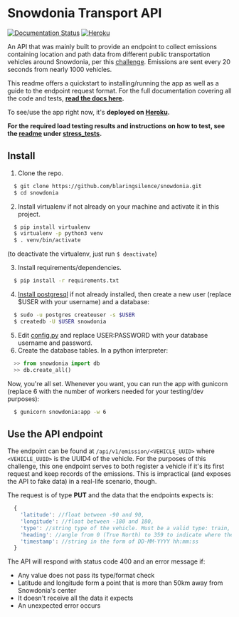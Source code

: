 # Snowdonia Transport API
[![Documentation Status](https://readthedocs.org/projects/snowdonia/badge/?version=latest)](http://snowdonia.readthedocs.io/en/latest/?badge=latest)  [![Heroku](http://heroku-badge.herokuapp.com/?app=snowdonia-transport&style=flat)](http://snowdonia-transport.herokuapp.com)

An API that was mainly built to provide an endpoint to collect emissions containing location and path data from different public transportation vehicles around Snowdonia, per this [challenge](CHALLENGE.md). Emissions are sent every 20 seconds from nearly 1000 vehicles.

This readme offers a quickstart to installing/running the app as well as a guide to the endpoint request format. For the full documentation covering all the code and tests, **[read the docs here](http://snowdonia.readthedocs.io/en/latest/).**

To see/use the app right now, it's **deployed on [Heroku](http://snowdonia-transport.herokuapp.com).**

**For the required load testing results and instructions on how to test, see the [readme](stress_tests/README.md) under [stress_tests](stress_tests).**

## Install
1. Clone the repo.

  ```bash
    $ git clone https://github.com/blaringsilence/snowdonia.git
    $ cd snowdonia
  ```
2. Install virtualenv if not already on your machine and activate it in this project.

  ```bash
    $ pip install virtualenv
    $ virtualenv -p python3 venv
    $ . venv/bin/activate
  ```
(to deactivate the virtualenv, just run `$ deactivate`)

3. Install requirements/dependencies.

  ```bash
    $ pip install -r requirements.txt
  ```
4. [Install postgresql](http://www.postgresql.org/download/) if not already installed, then create a new user (replace $USER with your username) and a database:

  ```bash
    $ sudo -u postgres createuser -s $USER 
    $ createdb -U $USER snowdonia
  ```
5. Edit [config.py](snowdonia/config.py) and replace USER:PASSWORD with your database username and password.
6. Create the database tables. In a python interpreter:

  ```python
    >> from snowdonia import db
    >> db.create_all()
  ```
Now, you're all set. Whenever you want, you can run the app with gunicorn (replace 6 with the number of workers needed for your testing/dev purposes):

  ```bash
    $ gunicorn snowdonia:app -w 6
  ```

## Use the API endpoint
The endpoint can be found at `/api/v1/emission/<VEHICLE_UUID>` where `<VEHICLE_UUID>` is the UUID4 of the vehicle. For the purposes of this challenge, this one endpoint serves to both register a vehicle if it's its first request and keep records of the emissions. This is impractical (and exposes the API to fake data) in a real-life scenario, though.

The request is of type **PUT** and the data that the endpoints expects is:
```javascript
  {
    'latitude': //float between -90 and 90,
    'longitude': //float between -180 and 180,
    'type': //string type of the vehicle. Must be a valid type: train, tram, taxi, or bus,
    'heading': //angle from 0 (True North) to 359 to indicate where the vehicle is headed,
    'timestamp': //string in the form of DD-MM-YYYY hh:mm:ss
  }
```

The API will respond with status code 400 and an error message if:
- Any value does not pass its type/format check
- Latitude and longitude form a point that is more than 50km away from Snowdonia's center
- It doesn't receive all the data it expects
- An unexpected error occurs
